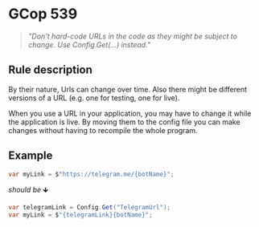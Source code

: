 ﻿# GCop 539

> *"Don't hard-code URLs in the code as they might be subject to change. Use Config.Get(...) instead."*

## Rule description

By their nature, Urls can change over time. Also there might be different versions of a URL (e.g. one for testing, one for live).

When you use a URL in your application, you may have to change it while the application is live. By moving them to the config file you can make changes without having to recompile the whole program. 

## Example

```csharp
var myLink = $"https://telegram.me/{botName}";
```

*should be* 🡻

```csharp
var telegramLink = Config.Get("TelegramUrl");
var myLink = $"{telegramLink}{botName}";
```